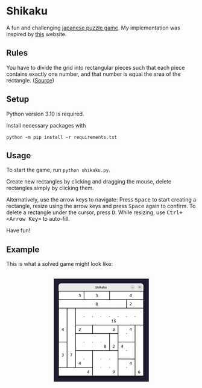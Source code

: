 # Shikaku

A fun and challenging [japanese puzzle game](https://en.wikipedia.org/wiki/Shikaku). My implementation was inspired by [this](https://www.puzzle-shikaku.com/) website.

## Rules

You have to divide the grid into rectangular pieces such that each piece contains exactly one number, and that number is equal the area of the rectangle. ([Source](https://www.puzzle-shikaku.com/))

## Setup

Python version 3.10 is required.

Install necessary packages with

```
python -m pip install -r requirements.txt
```

## Usage

To start the game, run `python shikaku.py`.

Create new rectangles by clicking and dragging the mouse, delete rectangles simply by clicking them.

Alternatively, use the arrow keys to navigate: Press <kbd>Space</kbd> to start creating
a rectangle, resize using the arrow keys and press <kbd>Space</kbd> again to confirm.
To delete a rectangle under the cursor, press <kbd>D</kbd>.
While resizing, use <kbd>Ctrl+&lt;Arrow Key&gt;</kbd> to auto-fill.

Have fun!

## Example

This is what a solved game might look like:

<p align="center">
  <br>
  <img src="./examples/solved.png" width="50%"/>
</p>
